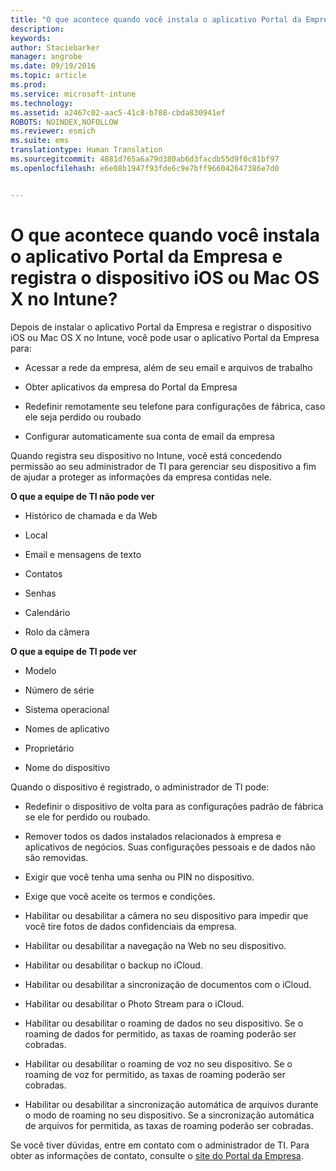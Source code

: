 ```yaml
---
title: "O que acontece quando você instala o aplicativo Portal da Empresa e registra o dispositivo iOS ou Mac OS X no Intune? | Microsoft Intune"
description: 
keywords: 
author: Staciebarker
manager: angrobe
ms.date: 09/19/2016
ms.topic: article
ms.prod: 
ms.service: microsoft-intune
ms.technology: 
ms.assetid: a2467c02-aac5-41c8-b788-cbda830941ef
ROBOTS: NOINDEX,NOFOLLOW
ms.reviewer: esmich
ms.suite: ems
translationtype: Human Translation
ms.sourcegitcommit: 4881d765a6a79d380ab6d3facdb55d9f0c81bf97
ms.openlocfilehash: e6e08b1947f93fde6c9e7bff966042647386e7d0


---
```



# O que acontece quando você instala o aplicativo Portal da Empresa e registra o dispositivo iOS ou Mac OS X no Intune?

Depois de instalar o aplicativo Portal da Empresa e registrar o dispositivo iOS ou Mac OS X no Intune, você pode usar o aplicativo Portal da Empresa para:

-   Acessar a rede da empresa, além de seu email e arquivos de trabalho

-   Obter aplicativos da empresa do Portal da Empresa

-   Redefinir remotamente seu telefone para configurações de fábrica, caso ele seja perdido ou roubado

-   Configurar automaticamente sua conta de email da empresa

Quando registra seu dispositivo no Intune, você está concedendo permissão ao seu administrador de TI para gerenciar seu dispositivo a fim de ajudar a proteger as informações da empresa contidas nele.

**O que a equipe de TI não pode ver**

-   Histórico de chamada e da Web

-   Local

-   Email e mensagens de texto

-   Contatos

-   Senhas

-   Calendário

-   Rolo da câmera

**O que a equipe de TI pode ver**

-   Modelo

-   Número de série

-   Sistema operacional

-   Nomes de aplicativo

-   Proprietário

-   Nome do dispositivo

Quando o dispositivo é registrado, o administrador de TI pode:

-   Redefinir o dispositivo de volta para as configurações padrão de fábrica se ele for perdido ou roubado.

-   Remover todos os dados instalados relacionados à empresa e aplicativos de negócios. Suas configurações pessoais e de dados não são removidas.

-   Exigir que você tenha uma senha ou PIN no dispositivo.

-   Exige que você aceite os termos e condições.

-   Habilitar ou desabilitar a câmera no seu dispositivo para impedir que você tire fotos de dados confidenciais da empresa.

-   Habilitar ou desabilitar a navegação na Web no seu dispositivo.

-   Habilitar ou desabilitar o backup no iCloud.

-   Habilitar ou desabilitar a sincronização de documentos com o iCloud.

-   Habilitar ou desabilitar o Photo Stream para o iCloud.

-   Habilitar ou desabilitar o roaming de dados no seu dispositivo. Se o roaming de dados for permitido, as taxas de roaming poderão ser cobradas.

-   Habilitar ou desabilitar o roaming de voz no seu dispositivo. Se o roaming de voz for permitido, as taxas de roaming poderão ser cobradas.

-   Habilitar ou desabilitar a sincronização automática de arquivos durante o modo de roaming no seu dispositivo. Se a sincronização automática de arquivos for permitida, as taxas de roaming poderão ser cobradas.

Se você tiver dúvidas, entre em contato com o administrador de TI. Para obter as informações de contato, consulte o [site do Portal da Empresa](http://portal.manage.microsoft.com).



<!--HONumber=Sep16_HO4-->


